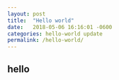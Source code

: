```yaml
---
layout: post
title:  "Hello world"
date:   2018-05-06 16:16:01 -0600
categories: hello-world update
permalink: /hello-world/
---
```


## hello
